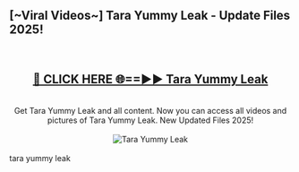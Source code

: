 <h2>[~Viral Videos~] Tara Yummy Leak - Update Files 2025!</h2>
<br>
<div align="center">
<h2><a href="https://betterlinks.top/A2PfLJ" rel="nofollow">🔴 CLICK HERE 🌐==►► Tara Yummy Leak</a></h2>
<br>
Get Tara Yummy Leak and all content. Now you can access all videos and pictures of Tara Yummy Leak. New Updated Files 2025!
<br>
<br>
<a href="https://betterlinks.top/A2PfLJ" rel="nofollow" data-target="animated-image.originalLink"><img src="https://i.ibb.co.com/WyWwxjT/player-gif2.gif" alt="Tara Yummy Leak" style="max-width: 100%; display: inline-block;" data-target="animated-image.originalImage"></a>
</div>
<br>
tara yummy leak